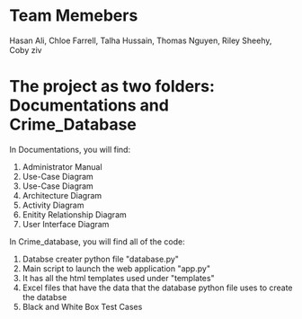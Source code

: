# Team Memebers
Hasan Ali, 
Chloe Farrell, 
Talha Hussain, 
Thomas Nguyen, 
Riley Sheehy, 
Coby ziv

# The project as two folders: Documentations and Crime_Database
In Documentations, you will find:
  1. Administrator Manual
  3. Use-Case Diagram
  4. Use-Case Diagram
  5. Architecture Diagram
  6. Activity Diagram
  7. Enitity Relationship Diagram
  8. User Interface Diagram

In Crime_database, you will find all of the code:
  1. Databse creater python file "database.py"
  2. Main script to launch the web application "app.py"
  3. It has all the html templates used under "templates"
  4. Excel files that have the data that the database python file uses to create the databse
  5. Black and White Box Test Cases
